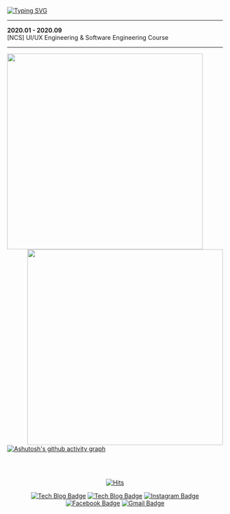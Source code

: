 [![Typing SVG](https://readme-typing-svg.herokuapp.com?font=nanumgothic&color=F5F7F4&size=28&vCenter=true&width=405&height=55&lines=Hi!+i+am+HEONIL+%F0%9F%91%A8%E2%80%8D%F0%9F%92%BB)](https://git.io/typing-svg)

-----

**2020.01 - 2020.09**  
[NCS] UI/UX Engineering & Software Engineering Course

<!-- #### <a href="https://iamheonil.github.io/project/" target="_blank">지금까지 작업한 프로젝트 보러가기</a> -->

-----

<div align=center>
    <a href="https://github.com/anuraghazra/github-readme-stats" title="Go to Source">
      <img align="left" width=457 src="https://github-readme-stats.vercel.app/api?username=iamheonil&show_icons=true&theme=dark&hide_border=true&bg_color=151515&icon_color=ffffff&text_color=ffffff&title_color=00e6fe" />
    </a>
    <a href="https://git.io/streak-stats" title="Go to Source">
      <img align="right" width=457 src="http://github-readme-streak-stats.herokuapp.com?user=iamheonil&hide_border=true&theme=black-ice" alt="" />
    </a>
  </div>

<br><br><br><br><br><br><br><br>



[![Ashutosh's github activity graph](https://activity-graph.herokuapp.com/graph?username=iamheonil&theme=react-dark)](https://github.com/ashutosh00710/github-readme-activity-graph)

<br>

<div align="center"> 

<br>

[![Hits](https://hits.seeyoufarm.com/api/count/incr/badge.svg?url=https%3A%2F%2Fgithub.com%2Fiamheonil%2Fhit-counter)](https://github.com/iamheonil)

[![Tech Blog Badge](http://img.shields.io/badge/-Tech%20blog-black?style=flat-square&logo=github&link=https://iamheonil.github.io/)](https://iamheonil.github.io/)
[![Tech Blog Badge](http://img.shields.io/badge/-Tistory%20blog-yellow?style=flat-square&link=https://heonil.tistory.com/)](https://heonil.tistory.com/)
[![Instagram Badge](https://img.shields.io/badge/-Instagram-dd2a7b?style=flat-square&logo=instagram&logoColor=white&link=https://instagram.com/he0nil/)](https://instagram.com/he0nil/)
[![Facebook Badge](https://img.shields.io/badge/-Facebook-1877f2?style=flat-square&logo=facebook&logoColor=white&link=https://www.facebook.com/heonil)](https://www.facebook.com/heonil)
[![Gmail Badge](https://img.shields.io/badge/-Gmail-d14836?style=flat-square&logo=Gmail&logoColor=white&link=mailto:iamheonil@gmail.com)](mailto:iamheonil@gmail.com)
  
</div>

<br>

<!--
**iamheonil/iamheonil** is a ✨ _special_ ✨ repository because its `README.md` (this file) appears on your GitHub profile.

Here are some ideas to get you started:

- 🔭 I’m currently working on ...
- 🌱 I’m currently learning ...
- 👯 I’m looking to collaborate on ...
- 🤔 I’m looking for help with ...
- 💬 Ask me about ...
- 📫 How to reach me: ...
- 😄 Pronouns: ...
- ⚡ Fun fact: ...
-->
